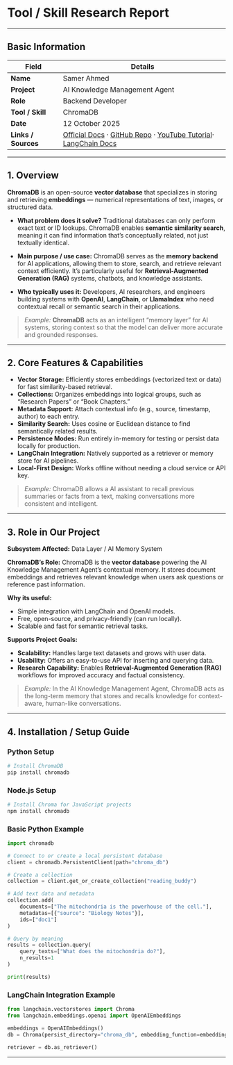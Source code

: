 # Tool / Skill Research Report

---

## Basic Information

| Field               | Details                                                                                                                                                                                                                 |
| ------------------- | ----------------------------------------------------------------------------------------------------------------------------------------------------------------------------------------------------------------------- |
| **Name**            | Samer Ahmed                                                                                                                                                                                                             |
| **Project**         | AI Knowledge Management Agent                                                                                                                                                                                          |
| **Role**            | Backend Developer                                                                                                                                                                                       |
| **Tool / Skill**    | ChromaDB                                                                                                                                                                                                                |
| **Date**            | 12 October 2025                                                                                                                                                                                                         |
| **Links / Sources** | [Official Docs](https://docs.trychroma.com/) · [GitHub Repo](https://github.com/chroma-core/chroma) · [YouTube Tutorial](https://www.youtube.com/watch?v=QSW2L8dkaZk&list=PL58zEckBH8fA-R1ifTjTIjrdc3QKSk6hI)· [LangChain Docs](https://python.langchain.com/) | [Data Camp](https://www.datacamp.com/tutorial/chromadb-tutorial-step-by-step-guide)

---

## 1. Overview

**ChromaDB** is an open-source **vector database** that specializes in storing and retrieving **embeddings** — numerical representations of text, images, or structured data.

* **What problem does it solve?**
  Traditional databases can only perform exact text or ID lookups. ChromaDB enables **semantic similarity search**, meaning it can find information that’s conceptually related, not just textually identical.

* **Main purpose / use case:**
  ChromaDB serves as the **memory backend** for AI applications, allowing them to store, search, and retrieve relevant context efficiently. It’s particularly useful for **Retrieval-Augmented Generation (RAG)** systems, chatbots, and knowledge assistants.

* **Who typically uses it:**
  Developers, AI researchers, and engineers building systems with **OpenAI**, **LangChain**, or **LlamaIndex** who need contextual recall or semantic search in their applications.

> *Example:*
> **ChromaDB** acts as an intelligent “memory layer” for AI systems, storing context so that the model can deliver more accurate and grounded responses.

---

## 2. Core Features & Capabilities

* **Vector Storage:** Efficiently stores embeddings (vectorized text or data) for fast similarity-based retrieval.
* **Collections:** Organizes embeddings into logical groups, such as “Research Papers” or “Book Chapters.”
* **Metadata Support:** Attach contextual info (e.g., source, timestamp, author) to each entry.
* **Similarity Search:** Uses cosine or Euclidean distance to find semantically related results.
* **Persistence Modes:** Run entirely in-memory for testing or persist data locally for production.
* **LangChain Integration:** Natively supported as a retriever or memory store for AI pipelines.
* **Local-First Design:** Works offline without needing a cloud service or API key.

> *Example:*
> ChromaDB allows a AI assistant to recall previous summaries or facts from a text, making conversations more consistent and intelligent.

---

## 3. Role in Our Project

**Subsystem Affected:** Data Layer / AI Memory System

**ChromaDB’s Role:**
ChromaDB is the **vector database** powering the AI Knowledge Management Agent’s contextual memory. It stores document embeddings and retrieves relevant knowledge when users ask questions or reference past information.

**Why its useful:**

* Simple integration with LangChain and OpenAI models.
* Free, open-source, and privacy-friendly (can run locally).
* Scalable and fast for semantic retrieval tasks.

**Supports Project Goals:**

* **Scalability:** Handles large text datasets and grows with user data.
* **Usability:** Offers an easy-to-use API for inserting and querying data.
* **Research Capability:** Enables **Retrieval-Augmented Generation (RAG)** workflows for improved accuracy and factual consistency.

> *Example:*
> In the AI Knowledge Management Agent, ChromaDB acts as the long-term memory that stores and recalls knowledge for context-aware, human-like conversations.

---

## 4. Installation / Setup Guide

### **Python Setup**

```bash
# Install ChromaDB
pip install chromadb
```

### **Node.js Setup**

```bash
# Install Chroma for JavaScript projects
npm install chromadb
```

### **Basic Python Example**

```python
import chromadb

# Connect to or create a local persistent database
client = chromadb.PersistentClient(path="chroma_db")

# Create a collection
collection = client.get_or_create_collection("reading_buddy")

# Add text data and metadata
collection.add(
    documents=["The mitochondria is the powerhouse of the cell."],
    metadatas=[{"source": "Biology Notes"}],
    ids=["doc1"]
)

# Query by meaning
results = collection.query(
    query_texts=["What does the mitochondria do?"],
    n_results=1
)

print(results)
```

### **LangChain Integration Example**

```python
from langchain.vectorstores import Chroma
from langchain.embeddings.openai import OpenAIEmbeddings

embeddings = OpenAIEmbeddings()
db = Chroma(persist_directory="chroma_db", embedding_function=embeddings)

retriever = db.as_retriever()
```

---




